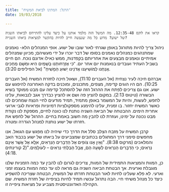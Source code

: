 ```yaml
---
title: 'הרגל: המתינו לביאת המשיח'
date: 19/03/2018

---
```


`קראו את לוקס 12:35-48. מה המשל הזה מלמד אותנו על כיצד עלינו להתייחס לביאתו השניה של ישוע? מדוע כל מה שנעשה חייב להיות בהקשר למציאות ביאתו השנייה?`

ניהול צריך להיות מתורגל באופן שגרתי לאור שובו של ישוע. אופי המנהלים הלא- נאמנים שמתנהגים כמנהלים נאמנים בסופו של דבר יוכרו על ידי מעשיהם; מכיוון שמנהלים אמיתיים ונאמנים מבצעים את אחריותם בקפדנות, ממש כאילו אדונם נוכח. הם חיים בשביל העתיד ועובדים בנאמנות יום אחר יום. "ּכִי אֶזְרָחּותֵנּו ּבַּׁשָמַיִם הִיא ּומִּׁשָם מְחַּכִים אֲנַחְנּו לְמֹוׁשִיעֵנּו אֲדֹנֵינּו יֵׁשּועַ הַּמָׁשִיחַ" (אל הפיליפים 3:20).

אברהם חיכה לעיר נצחית (אל העברים 11:10), ושאול חיכה לחזרת המשיח (אל העברים 10:25). הם היו הוגים קדימה, מצפים, מתכננים, ומוכנים בדקה האחרונה להיפגש עם ישוע. אנו גם צריכים לפתח את ההרגל הזה של להסתכל קדימה עם מבט ממוקד בשיא הבשורה (טיטוס 2:13). במקום להציץ פה ושם או להציץ כבדרך אגב לנבואות, עלינו לחפש, לעשות, והיות על המשמר באופן מתמיד, תמיד מודעים לחיי הנצח שמחכים לנו כאשר המשיח יחזור. בו זמנית, עלינו להימנע מספקולציות דמיוניות ופראיות לגבי ארועי אחרית הימים. ההבטחה של הביאה השניה נותנת לנו כוונה לחיים, מספקת לנו נקודת מבט נכונה על ימינו, ועוזרת לנו להבין מה חשוב באמת בחיים. ההרגל של לחפש את חזרתו של ישוע נותנת למנהל הגדרה ומטרה.

קרבן המשיח על מזבח הצלב סלל את הדרך כדי שיהיה לנו מפגש עם הגואל. אנו מחפשים סימני דרך המתגלים בכתובים שמצביעים על ביאתו של ישוע בכבוד האב והמלאכים (מרקוס 8:38). "וְאֵין אָנּו צֹופִים אֶל הַּדְבָרִים הַּנִרְאִים, אֶּלָא אֶל אֲׁשֶר אֵינָם נִרְאִים; ּכִי הַּדְבָרִים הַּנִרְאִים לְׁשָעָה הֵם, אֲבָל הַּבִלְּתִי נִרְאִים – לְעֹולָמִים."(2 קורינתים  4:18).

כן, המוות והמציאות התמידית של המוות, צריכים לגרום לנו להבין עד כמה הזמניות שלנו מוגבלת וארעית. אך הבטחת הביאה השניה גם מראה לנו עד כמה המוות בעצמו זמני וארעי. לא פלא שעלינו לחיות לאור הבטחת חזרתו של המשיח, הבטחה שצריכה להשפיע כיצד כל מנהל משיחי חיי. הבה נתרגל עכשיו תמיד לחיות בציפייה של חזרת המשיח. שם הקהילה האדוונטיסטית מצביע על מציאות ציפייה זו.